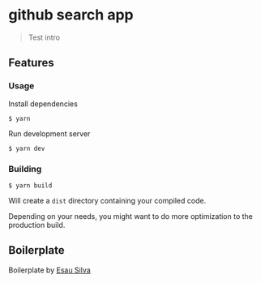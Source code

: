 # github search app

> Test intro

## Features


### Usage

Install dependencies

```
$ yarn
```

Run development server

```
$ yarn dev
```

### Building

```
$ yarn build
```

Will create a `dist` directory containing your compiled code.

Depending on your needs, you might want to do more optimization to the production build.

## Boilerplate

Boilerplate by [Esau Silva](https://github.com/esausilva/react-starter-boilerplate-hmr)
